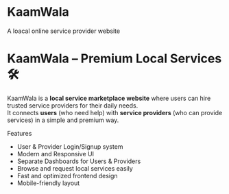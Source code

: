 # KaamWala
A loacal  online service provider website 
# KaamWala – Premium Local Services 🛠️

KaamWala is a **local service marketplace website** where users can hire trusted service providers for their daily needs.  
It connects **users** (who need help) with **service providers** (who can provide services) in a simple and premium way.



Features

-  User & Provider Login/Signup system  
- Modern and Responsive UI  
-  Separate Dashboards for Users & Providers  
-  Browse and request local services easily  
-  Fast and optimized frontend design  
-  Mobile-friendly layout  





